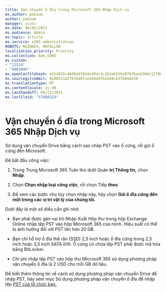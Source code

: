 ```yaml
---
title: Vận chuyển ổ đĩa trong Microsoft 365 Nhập Dịch vụ
ms.author: pebaum
author: pebaum
manager: scotv
ms.date: 06/01/2021
ms.audience: Admin
ms.topic: article
ms.service: o365-administration
ROBOTS: NOINDEX, NOFOLLOW
localization_priority: Priority
ms.collection: Adm_O365
ms.custom:
- "11514"
- "9003046"
ms.openlocfilehash: e524935c4600d4f043e39dc3c261eb21be97bfbaeb30dc1279676e2d5578ba4b
ms.sourcegitcommit: 920051182781bd97ce4d4d6fbd268cb37b84d239
ms.translationtype: MT
ms.contentlocale: vi-VN
ms.lasthandoff: 08/11/2021
ms.locfileid: "57888324"
---
```

# <a name="drive-shipping-in-the-microsoft-365-import-service"></a>Vận chuyển ổ đĩa trong Microsoft 365 Nhập Dịch vụ

Sử dụng vận chuyển Drive bằng cách sao chép PST vào ổ cứng, rồi gửi ổ cứng đến Microsoft.

Để bắt đầu công việc:

1. Trong Trung Microsoft 365 Tuân thủ dưới Quản **trị Thông tin,** chọn **Nhập**.

1. Chọn **Chọn nhập loại công việc**, rồi chọn Tiếp **theo**.

1. Để xem các bước cho tùy chọn nhập này, hãy chọn **Gửi ổ đĩa cứng đến một trong các vị trí vật lý của chúng tôi.**

Dưới đây là một số điều cần ghi nhớ:

- Bạn phải được gán vai trò Nhập Xuất Hộp thư trong hộp Exchange Online nhập tệp PST vào hộp Microsoft 365 của mình.
Hiệu suất có thể bị ảnh hưởng đối với PST lớn hơn 20 GB.

- Bạn chỉ hỗ trợ ổ đĩa thể rắn (SSD) 2,5 inch hoặc ổ đĩa cứng trong 2,5 inch hoặc 3,5 inch SATA II/III.
Ổ cứng có chứa tệp PST phải được mã hóa bằng BitLocker.

- Chi phí nhập tệp PST vào hộp thư Microsoft 365 sử dụng phương pháp vận chuyển ổ đĩa là 2 USD cho mỗi GB dữ liệu.

Để biết thêm thông tin về cách sử dụng phương pháp vận chuyển Drive để nhập PST, hãy xem mục Sử dụng phương pháp vận chuyển ổ đĩa để nhập tệp [PST của tổ chức bạn.](https://docs.microsoft.com/microsoft-365/compliance/use-drive-shipping-to-import-pst-files-to-office-365)
